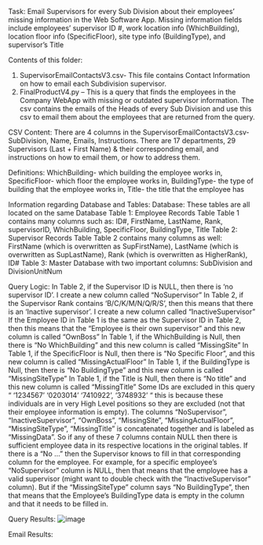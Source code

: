 Task:  Email Supervisors for every Sub Division about their employees’ missing information in the Web Software App. Missing information fields include employees’ supervisor ID #, work location info (WhichBuilding), location floor info (SpecificFloor), site type info (BuildingType), and supervisor’s Title

Contents of this folder:
1.	SupervisorEmailContactsV3.csv- This file contains Contact Information on how to email each Subdivision supervisor.
2.	FinalProductV4.py – This is a query that finds the employees in the Company WebApp with missing or outdated supervisor information. The csv contains the emails of the Heads of every Sub Division and use this csv to email them about the employees that are returned from the query.

CSV Content:
There are 4 columns in the SupervisorEmailContactsV3.csv- SubDivision, Name, Emails, Instructions. There are 17 departments, 29 Supervisors (Last + First Name) & their corresponding email, and instructions on how to email them, or how to address them.

Definitions:
WhichBuilding- which building the employee works in, 
SpecificFloor- which floor the employee works in, 
BuildingType- the type of building that the employee works in, 
Title- the title that the employee has

Information regarding Database and Tables:
Database: These tables are all located on the same Database
Table 1: Employee Records Table 
Table 1 contains many columns such as: ID#, FirstName, LastName, Rank, supervisorID, WhichBuilding, SpecificFloor, BuildingType, Title
Table 2: Supervisor Records Table
 Table 2 contains many columns as well: FirstName (which is overwritten as SupFirstName), LastName (which is overwritten as SupLastName), Rank (which is overwritten as HigherRank), ID#
Table 3: Master Database with two important columns: SubDivision and DivisionUnitNum

Query Logic:
In Table 2, if the Supervisor ID is NULL, then there is ‘no supervisor ID’. I create a new column called “NoSupervisor”
In Table 2, if the Supervisor Rank contains ‘B/C/K/M/N/Q/R/S’, then this means that there is an ‘Inactive supervisor’. I create a new column called “InactiveSupervisor”
If the Employee ID in Table 1 is the same as the Supervisor ID in Table 2, then this means that the “Employee is their own supervisor” and this new column is called “OwnBoss”
In Table 1, if the WhichBuilding is Null, then there is “No WhichBuilding” and this new column is called “MissingSite”
In Table 1, if the SpecificFloor is Null, then there is “No Specific Floor”, and this new column is called “MissingActualFloor”
In Table 1, if the BuildingType is Null, then there is “No BuildingType” and this new column is called “MissingSiteType”
In Table 1, if the Title is Null, then there is “No title” and this new column is called “MissingTitle”
Some IDs are excluded in this query “ ‘1234567’ ‘0203014’ ‘7410922’, ‘3748932’ “ this is because these individuals are in very High Level positions so they are excluded (not that their employee information is empty).
The columns “NoSupervisor”, “InactiveSupervisor”, “OwnBoss”, “MissingSite”, “MissingActualFloor”, “MissingSiteType”, “MissingTitle” is concatenated together and is labeled as “MissingData”. So if any of these 7 columns contain NULL then there is sufficient employee data in its respective locations in the original tables. If there is a “No …” then the Supervisor knows to fill in that corresponding column for the employee. 
For example, for a specific employee’s “NoSupervisor” column is NULL, then that means that the employee has a valid supervisor (might want to double check with the “InactiveSupervisor” column). But if the “MissingSiteType” column says “No BuildingType”, then that means that the Employee’s BuildingType data is empty in the column and that it needs to be filled in.

Query Results:
![image](https://user-images.githubusercontent.com/66147832/165105995-4d7d49bd-c635-42fa-ab7a-c015acd49aad.png)

 


Email Results:
  
